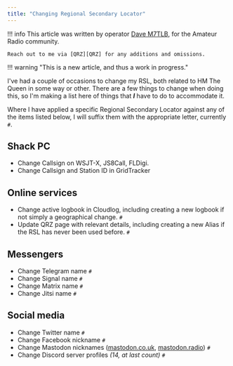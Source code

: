 ```yaml
---
title: "Changing Regional Secondary Locator"
---
```


!!! info
    This article was written by operator [Dave M7TLB][QRZ], for the Amateur Radio community.

    Reach out to me via [QRZ][QRZ] for any additions and omissions.

[QRZ]: https://qrz.com/db/M7TLB

!!! warning "This is a new article, and thus a work in progress."

I've had a couple of occasions to change my RSL, both related to HM The Queen in some way or other.  There are a few things to change when doing this, so I'm making a list here of things that *__I__* have to do to accommodate it.

Where I have applied a specific Regional Secondary Locator against any of the items listed below, I will suffix them with the appropriate letter, currently `#`.

## Shack PC

* Change Callsign on WSJT-X, JS8Call, FLDigi.
* Change Callsign and Station ID in GridTracker

## Online services

* Change active logbook in Cloudlog, including creating a new logbook if not simply a geographical change. `#`
* Update QRZ page with relevant details, including creating a new Alias if the RSL has never been used before. `#`

## Messengers

* Change Telegram name `#`
* Change Signal name `#`
* Change Matrix name `#`
* Change Jitsi name `#`

## Social media

* Change Twitter name `#`
* Change Facebook nickname `#`
* Change Mastodon nicknames ([mastodon.co.uk](https://mastodon.co.uk/@thelovebug), [mastodon.radio](https://mastodon.radio/@m7tlb)) `#`
* Change Discord server profiles *(14, at last count)* `#`
